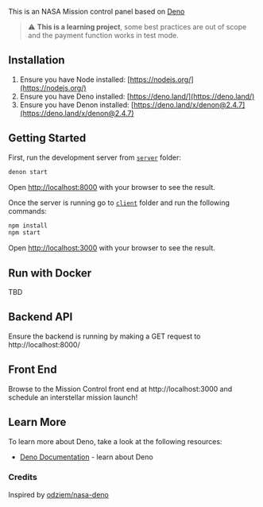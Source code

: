 This is an NASA Mission control panel based on [Deno](https://deno.land)

> :warning: **This is a learning project**, some best practices are out of scope
> and the payment function works in test mode.

## Installation

1. Ensure you have Node installed: [https://nodejs.org/](https://nodejs.org/)
2. Ensure you have Deno installed: [https://deno.land/](https://deno.land/)
3. Ensure you have Denon installed: [https://deno.land/x/denon@2.4.7](https://deno.land/x/denon@2.4.7)

## Getting Started

First, run the development server from [`server`](./server) folder:

```bash
denon start
```

Open [http://localhost:8000](http://localhost:8000) with your browser to see the result.

Once the server is running go to [`client`](./client) folder and run the following commands:
```bash
npm install
npm start
```
Open [http://localhost:3000](http://localhost:3000) with your browser to see the result.

## Run with Docker

TBD

## Backend API

Ensure the backend is running by making a GET request to http://localhost:8000/

## Front End

Browse to the Mission Control front end at http://localhost:3000 and schedule an interstellar mission launch!

## Learn More

To learn more about Deno, take a look at the following resources:

- [Deno Documentation](https://deno.land/manual) - learn about Deno

### Credits 
Inspired by [odziem/nasa-deno](https://github.com/odziem/nasa-deno) 
